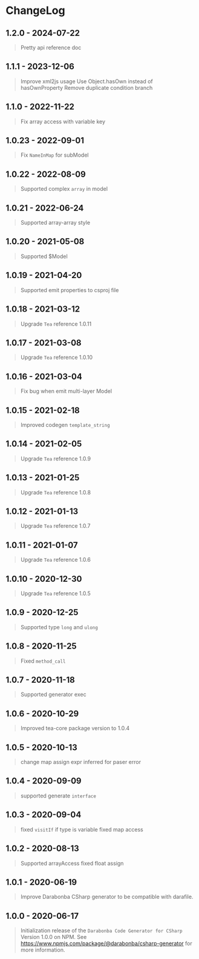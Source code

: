# ChangeLog

## 1.2.0 - 2024-07-22
> Pretty api reference doc

## 1.1.1 - 2023-12-06
> Improve xml2js usage
> Use Object.hasOwn instead of hasOwnProperty
> Remove duplicate condition branch

## 1.1.0 - 2022-11-22
> Fix array access with variable key

## 1.0.23 - 2022-09-01
> Fix `NameInMap` for subModel

## 1.0.22 - 2022-08-09
> Supported complex `array` in model

## 1.0.21 - 2022-06-24
> Supported array-array style

## 1.0.20 - 2021-05-08
> Supported $Model

## 1.0.19 - 2021-04-20
> Supported emit properties to csproj file

## 1.0.18 - 2021-03-12
> Upgrade `Tea` reference 1.0.11

## 1.0.17 - 2021-03-08
> Upgrade `Tea` reference 1.0.10

## 1.0.16 - 2021-03-04
> Fix bug when emit multi-layer Model

## 1.0.15 - 2021-02-18
> Improved codegen `template_string`

## 1.0.14 - 2021-02-05
> Upgrade `Tea` reference 1.0.9

## 1.0.13 - 2021-01-25
> Upgrade `Tea` reference 1.0.8

## 1.0.12 - 2021-01-13
> Upgrade `Tea` reference 1.0.7

## 1.0.11 - 2021-01-07
> Upgrade `Tea` reference 1.0.6

## 1.0.10 - 2020-12-30
> Upgrade `Tea` reference 1.0.5

## 1.0.9 - 2020-12-25
> Supported type `long` and `ulong`

## 1.0.8 - 2020-11-25
> Fixed `method_call`

## 1.0.7 - 2020-11-18
> Supported generator exec

## 1.0.6 - 2020-10-29
> Improved tea-core package version to 1.0.4

## 1.0.5 - 2020-10-13
> change map assign expr inferred for paser error

## 1.0.4 - 2020-09-09
> supported generate `interface`

## 1.0.3 - 2020-09-04

> fixed `visitIf` if type is variable
> fixed map access

## 1.0.2 - 2020-08-13

> Supported arrayAccess
> fixed float assign

## 1.0.1 - 2020-06-19

> Improve Darabonba CSharp generator to be compatible with darafile.

## 1.0.0 - 2020-06-17

> Initialization release of the `Darabonba Code Generator for CSharp` Version 1.0.0 on NPM.
> See <https://www.npmjs.com/package/@darabonba/csharp-generator> for more information.